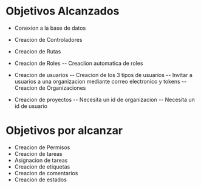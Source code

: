 # Objetivos Alcanzados
- Conexion a la base de datos
- Creacion de Controladores
- Creacion de Rutas

- Creacion de Roles
    -- Creaciion automatica de roles
- Creacion de usuarios
    -- Creacion de los 3 tipos de usuarios
    -- Invitar a usuarios a una organizacion mediante correo electronico y tokens
    -- Creacion de Organizaciones



- Creacion de proyectos
   -- Necesita un id de organizacion
   -- Necesita un id de usuario 


# Objetivos por alcanzar
- Creacion de Permisos
- Creacion de tareas
- Asignacion de tareas
- Creacion de etiquetas
- Creacion de comentarios
- Creacion de estados